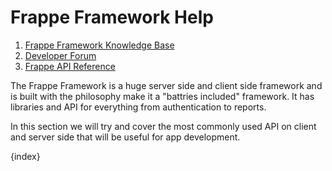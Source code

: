 # Frappe Framework Help

1. [Frappe Framework Knowledge Base](https://kb.frappe.io)
1. [Developer Forum](https://forum.erpnext.com)
1. [Frappe API Reference](https://docs.frappe.io)

The Frappe Framework is a huge server side and client side framework and is built with the philosophy make it a "battries included" framework. It has libraries and API for everything from authentication to reports.

In this section we will try and cover the most commonly used API on client and server side that will be useful for app development.

{index}
